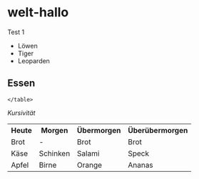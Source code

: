 # welt-hallo
Test 1

* Löwen
* Tiger
* Leoparden


<h2>Essen</h2>
		 <table>
      <tr>
        <th>Heute</th>
        <th>Morgen</th>
        <th>Übermorgen</th>
		<th>Überübermorgen</th>
      </tr>
	  <tr>
		<td>Brot</td>
        <td>-</td>
        <td>Brot</td>
		<td>Brot</td>
      </tr>
	  <tr>
		<td>Käse</td>
        <td>Schinken</td>
        <td>Salami</td>
		<td>Speck</td>
      </tr>
	  <tr>
        <td>Apfel</td>
        <td>Birne</td>
        <td>Orange</td>
		<td>Ananas</td>
      </tr>
      
    
	</table>
	
	
<i> Kursivität 
